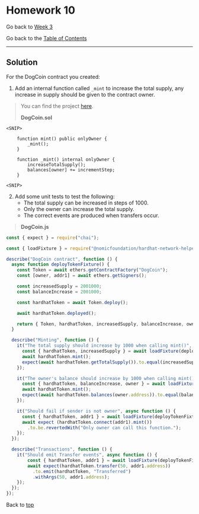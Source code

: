 # Homework 10

Go back to [Week 3](/Week%203/week-3-homeworks-solutions.md)

Go back to the [Table of Contents](/README.md)

---

## Solution

For the DogCoin contract you created:

1. Add an internal function called `_mint` to increase the total supply, any increase in supply should be given to the contract owner.

>You can find the project [here](/Week%203/Day%202/DogCoin/).
>
>**DogCoin.sol**

```solidity
<SNIP>

    function mint() public onlyOwner {
        _mint();
    }

    function _mint() internal onlyOwner {
        increaseTotalSupply();
        balances[owner] += incrementStep;
    }

<SNIP>
```

2. Add some unit tests to test the following:
    - The total supply can be increased in steps of 1000.
    - Only the owner can increase the total supply.
    - The correct events are produced when transfers occur.

>**DogCoin.js**

```javascript
const { expect } = require("chai");

const { loadFixture } = require("@nomicfoundation/hardhat-network-helpers");

describe("DogCoin contract", function () {
  async function deployTokenFixture() {
    const Token = await ethers.getContractFactory("DogCoin");
    const [owner, addr1] = await ethers.getSigners();

    const increasedSupply = 2001000;
    const balanceIncrease = 2001000;

    const hardhatToken = await Token.deploy();

    await hardhatToken.deployed();

    return { Token, hardhatToken, increasedSupply, balanceIncrease, owner, addr1 };
  }

  describe("Minting", function () {
    it("The total supply should increase by 1000 when calling mint()", async function () {
      const { hardhatToken, increasedSupply } = await loadFixture(deployTokenFixture);
      await hardhatToken.mint();
      expect(await hardhatToken.getTotalSupply()).to.equal(increasedSupply);
    });

    it("The owner's balance should increase by 1000 when calling mint()", async function () {
      const { hardhatToken, balanceIncrease, owner } = await loadFixture(deployTokenFixture);
      await hardhatToken.mint();
      expect(await hardhatToken.balances(owner.address)).to.equal(balanceIncrease);
    });

    it("Should fail if sender is not owner", async function () {
      const { hardhatToken, addr1 } = await loadFixture(deployTokenFixture);
      await expect (hardhatToken.connect(addr1).mint())
        .to.be.revertedWith("Only owner can call this function.");
    });
  });

  describe("Transactions", function () {
    it("Should emit Transfer events", async function () {
        const { hardhatToken, addr1 } = await loadFixture(deployTokenFixture);
        await expect(hardhatToken.transfer(50, addr1.address))
          .to.emit(hardhatToken, "Transferred")
          .withArgs(50, addr1.address);
    });
  });
});
```

Back to [top](#homework-10)